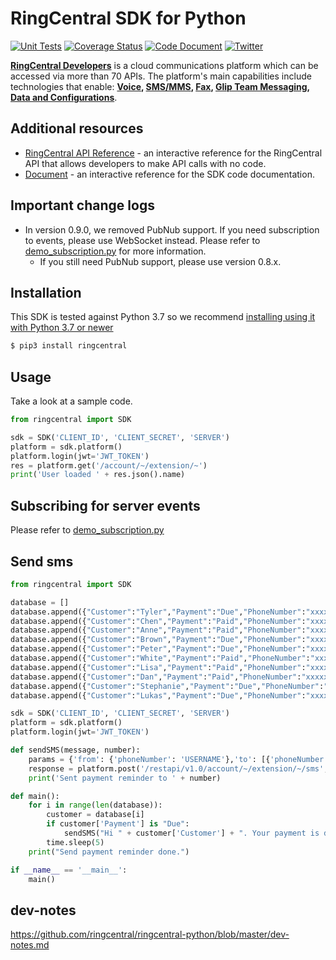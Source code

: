 # RingCentral SDK for Python

[![Unit Tests](https://github.com/ringcentral/ringcentral-python/actions/workflows/unit-tests.yml/badge.svg)](https://github.com/ringcentral/ringcentral-python/actions/workflows/unit-tests.yml)
[![Coverage Status](https://coveralls.io/repos/github/ringcentral/ringcentral-python/badge.svg?branch=master)](https://coveralls.io/github/ringcentral/ringcentral-python?branch=master)
[![Code Document](https://img.shields.io/badge/pythondoc-reference-blue?branch=master&service=github)](https://ringcentral.github.io/ringcentral-python/ringcentral.html)
[![Twitter](https://img.shields.io/twitter/follow/ringcentraldevs.svg?style=social&label=follow)](https://twitter.com/RingCentralDevs)

__[RingCentral Developers](https://developer.ringcentral.com/api-products)__ is a cloud communications platform which can be accessed via more than 70 APIs. The platform's main capabilities include technologies that enable:
__[Voice](https://developer.ringcentral.com/api-products/voice), [SMS/MMS](https://developer.ringcentral.com/api-products/sms), [Fax](https://developer.ringcentral.com/api-products/fax), [Glip Team Messaging](https://developer.ringcentral.com/api-products/team-messaging), [Data and Configurations](https://developer.ringcentral.com/api-products/configuration)__.

## Additional resources

* [RingCentral API Reference](https://developer.ringcentral.com/api-docs/latest/index.html) - an interactive reference for the RingCentral API that allows developers to make API calls with no code.
* [Document](https://ringcentral.github.io/ringcentral-python/ringcentral.html) - an interactive reference for the SDK code documentation.


## Important change logs

- In version 0.9.0, we removed PubNub support. If you need subscription to events, please use WebSocket instead. Please refer to [demo_subscription.py](./ringcentral/demos/demo_subscription.py) for more information.
  - If you still need PubNub support, please use version 0.8.x.


## Installation

This SDK is tested against Python 3.7 so we recommend [installing using it with Python 3.7 or newer](https://www.python.org/downloads/)

```sh
$ pip3 install ringcentral
```

## Usage

Take a look at a sample code.

```py
from ringcentral import SDK

sdk = SDK('CLIENT_ID', 'CLIENT_SECRET', 'SERVER')
platform = sdk.platform()
platform.login(jwt='JWT_TOKEN')
res = platform.get('/account/~/extension/~')
print('User loaded ' + res.json().name)
```


## Subscribing for server events

Please refer to [demo_subscription.py](./ringcentral/demos/demo_subscription.py)


## Send sms
```py
from ringcentral import SDK

database = []
database.append({"Customer":"Tyler","Payment":"Due","PhoneNumber":"xxxxxxxxxxx"})
database.append({"Customer":"Chen","Payment":"Paid","PhoneNumber":"xxxxxxxxxxx"})
database.append({"Customer":"Anne","Payment":"Paid","PhoneNumber":"xxxxxxxxxxx"})
database.append({"Customer":"Brown","Payment":"Due","PhoneNumber":"xxxxxxxxxxx"})
database.append({"Customer":"Peter","Payment":"Due","PhoneNumber":"xxxxxxxxxxx"})
database.append({"Customer":"White","Payment":"Paid","PhoneNumber":"xxxxxxxxxxx"})
database.append({"Customer":"Lisa","Payment":"Paid","PhoneNumber":"xxxxxxxxxxx"})
database.append({"Customer":"Dan","Payment":"Paid","PhoneNumber":"xxxxxxxxxxx"})
database.append({"Customer":"Stephanie","Payment":"Due","PhoneNumber":"xxxxxxxxxxx"})
database.append({"Customer":"Lukas","Payment":"Due","PhoneNumber":"xxxxxxxxxxx"})

sdk = SDK('CLIENT_ID', 'CLIENT_SECRET', 'SERVER')
platform = sdk.platform()
platform.login(jwt='JWT_TOKEN')

def sendSMS(message, number):
    params = {'from': {'phoneNumber': 'USERNAME'},'to': [{'phoneNumber': number}],'text': message}
    response = platform.post('/restapi/v1.0/account/~/extension/~/sms', params)
    print('Sent payment reminder to ' + number)

def main():
    for i in range(len(database)):
        customer = database[i]
        if customer['Payment'] is "Due":
            sendSMS("Hi " + customer['Customer'] + ". Your payment is due.", customer['PhoneNumber'])
        time.sleep(5)
    print("Send payment reminder done.")

if __name__ == '__main__':
    main()
```


## dev-notes

https://github.com/ringcentral/ringcentral-python/blob/master/dev-notes.md
